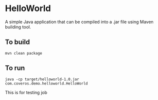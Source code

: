 HelloWorld
==========

A simple Java application that can be compiled into a .jar file using Maven building tool.

To build
--------
    mvn clean package

To run
------
    java -cp target/helloworld-1.0.jar com.coveros.demo.helloworld.HelloWorld
This is for testing job

